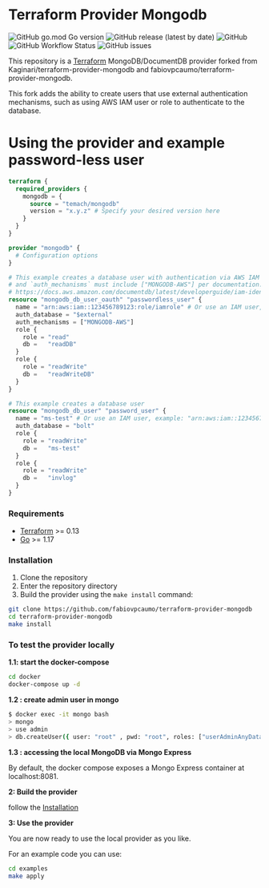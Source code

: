 # Terraform Provider Mongodb

![GitHub go.mod Go version](https://img.shields.io/github/go-mod/go-version/fabiovpcaumo/terraform-provider-mongodb?logo=go&style=flat-square)
![GitHub release (latest by date)](https://img.shields.io/github/v/release/fabiovpcaumo/terraform-provider-mongodb?logo=git&style=flat-square)
![GitHub](https://img.shields.io/github/license/fabiovpcaumo/terraform-provider-mongodb?color=yellow&style=flat-square)
![GitHub Workflow Status](https://img.shields.io/github/workflow/status/fabiovpcaumo/terraform-provider-mongodb/golangci?logo=github&style=flat-square)
![GitHub issues](https://img.shields.io/github/issues/fabiovpcaumo/terraform-provider-mongodb?logo=github&style=flat-square)

This repository is a [Terraform](https://www.terraform.io) MongoDB/DocumentDB provider forked from Kaginari/terraform-provider-mongodb and fabiovpcaumo/terraform-provider-mongodb.

This fork adds the ability to create users that use external authentication mechanisms, such as using AWS IAM user or role to authenticate to the database.

# Using the provider and example password-less user

```terraform
terraform {
  required_providers {
    mongodb = {
      source = "temach/mongodb"
      version = "x.y.z" # Specify your desired version here
    }
  }
}

provider "mongodb" {
  # Configuration options
}

# This example creates a database user with authentication via AWS IAM user or role. `auth_database` must be "$external"
# and `auth_mechanisms` must include ["MONGODB-AWS"] per documentation:
# https://docs.aws.amazon.com/documentdb/latest/developerguide/iam-identity-auth.html#iam-identity-auth-get-started
resource "mongodb_db_user_oauth" "passwordless_user" {
  name = "arn:aws:iam::123456789123:role/iamrole" # Or use an IAM user, example: "arn:aws:iam::123456789123:user/iamuser"
  auth_database = "$external"
  auth_mechanisms = ["MONGODB-AWS"]
  role {
    role = "read"
    db =   "readDB"
  }
  role {
    role = "readWrite"
    db =   "readWriteDB"
  }
}

# This example creates a database user 
resource "mongodb_db_user" "password_user" {
  name = "ms-test" # Or use an IAM user, example: "arn:aws:iam::123456789123:user/iamuser"
  auth_database = "bolt"
  role {
    role = "readWrite"
    db =   "ms-test"
  }
  role {
    role = "readWrite"
    db =   "invlog"
  }
}
```

### Requirements

- [Terraform](https://www.terraform.io/downloads.html) >= 0.13
- [Go](https://golang.org/doc/install) >= 1.17

### Installation

1. Clone the repository
1. Enter the repository directory
1. Build the provider using the `make install` command:

```bash
git clone https://github.com/fabiovpcaumo/terraform-provider-mongodb
cd terraform-provider-mongodb
make install
```

### To test the provider locally

**1.1: start the docker-compose**

```bash
cd docker
docker-compose up -d
```

**1.2 : create admin user in mongo**

```bash
$ docker exec -it mongo bash
> mongo
> use admin
> db.createUser({ user: "root" , pwd: "root", roles: ["userAdminAnyDatabase", "dbAdminAnyDatabase", "readWriteAnyDatabase"]})
```

**1.3 : accessing the local MongoDB via Mongo Express**

By default, the docker compose exposes a Mongo Express container at localhost:8081.

**2: Build the provider**

follow the [Installation](#Installation)

**3: Use the provider**

You are now ready to use the local provider as you like.

For an example code you can use:

```bash
cd examples
make apply
```
